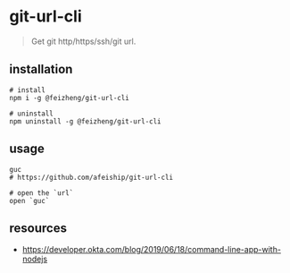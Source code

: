 # git-url-cli
> Get git http/https/ssh/git url.

## installation
```shell
# install
npm i -g @feizheng/git-url-cli

# uninstall
npm uninstall -g @feizheng/git-url-cli
```

## usage
```shell
guc
# https://github.com/afeiship/git-url-cli

# open the `url`
open `guc`
```

## resources
- https://developer.okta.com/blog/2019/06/18/command-line-app-with-nodejs
